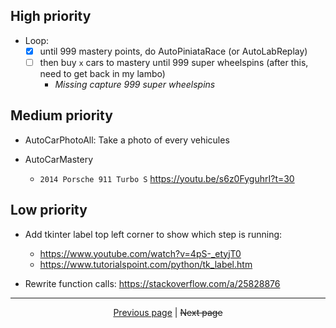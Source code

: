 ## High priority

- Loop:
  - [x] until 999 mastery points, do AutoPiniataRace (or AutoLabReplay)
  - [ ] then buy `x` cars to mastery until 999 super wheelspins (after this, need to get back in my lambo)
    - *Missing capture 999 super wheelspins*

## Medium priority

- AutoCarPhotoAll: Take a photo of every vehicules

- AutoCarMastery
  - `2014 Porsche 911 Turbo S` <https://youtu.be/s6z0FyguhrI?t=30>

## Low priority

- Add tkinter label top left corner to show which step is running:
  - <https://www.youtube.com/watch?v=4pS-_etyjT0>
  - <https://www.tutorialspoint.com/python/tk_label.htm>

- Rewrite function calls: <https://stackoverflow.com/a/25828876>

<hr>

<div align="center">
<a href="https://github.com/kevingrillet/Py-ForzaHorizon5-Tools/wiki/Images">Previous page</a>
|
<strike>Next page</strike>
</div>
